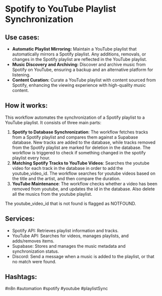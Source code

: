 # Spotify to YouTube Playlist Synchronization

## Use cases:

- **Automatic Playlist Mirroring:** Maintain a YouTube playlist that automatically mirrors a Spotify playlist. Any additions, removals, or changes in the Spotify playlist are reflected in the YouTube playlist.
- **Music Discovery and Archiving:** Discover and archive music from Spotify on YouTube, ensuring a backup and an alternative platform for listening.
- **Content Curation:** Curate a YouTube playlist with content sourced from Spotify, enhancing the viewing experience with high-quality music content.

## How it works:

This workflow automates the synchronization of a Spotify playlist to a YouTube playlist. It consists of three main parts:

1.  **Spotify to Database Synchronization**: The workflow fetches tracks from a Spotify playlist and compares them against a Supabase database. New tracks are added to the database, while tracks removed from the Spotify playlist are marked for deletion in the database. The workflow is triggered to check if something changed in the spotify playlist every hour.
2.  **Matching Spotify Tracks to YouTube Videos**: Searches the youtube video for each track in the database in order to add the youtube_video_id. The workflow searches for youtube videos based on the title and the artist, and then compare the duration.
3.  **YouTube Maintenance**: The workflow checks whether a video has been removed from youtube, and updates the id in the database. Also delete all the musics from the youtube playlist.

The youtube_video_id that is not found is flagged as NOTFOUND.

## Services:

-   Spotify API: Retrieves playlist information and tracks.
-   YouTube API: Searches for videos, manages playlists, and adds/removes items.
-   Supabase: Stores and manages the music metadata and synchronization status.
-   Discord: Send a message when a music is added to the playlist, or that no match were found.

## Hashtags:

\#n8n #automation #spotify #youtube #playlistSync
